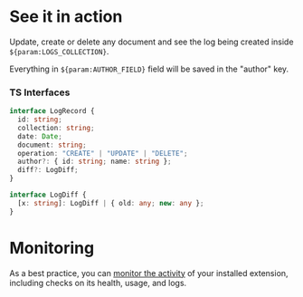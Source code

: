 # See it in action

Update, create or delete any document and see the log being created inside `${param:LOGS_COLLECTION}`.

Everything in `${param:AUTHOR_FIELD}` field will be saved in the "author" key.

### TS Interfaces

```ts
interface LogRecord {
  id: string;
  collection: string;
  date: Date;
  document: string;
  operation: "CREATE" | "UPDATE" | "DELETE";
  author?: { id: string; name: string };
  diff?: LogDiff;
}

interface LogDiff {
  [x: string]: LogDiff | { old: any; new: any };
}
```

# Monitoring

As a best practice, you can [monitor the activity](https://firebase.google.com/docs/extensions/manage-installed-extensions#monitor) of your installed extension, including checks on its health, usage, and logs.
